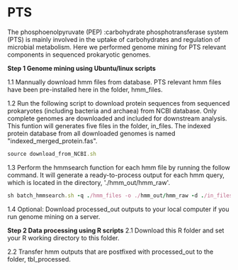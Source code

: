 # PTS
The phosphoenolpyruvate (PEP) :carbohydrate phosphotransferase system (PTS) is mainly involved in the uptake of carbohydrates and regulation of microbial metabolism. Here we performed genome mining for PTS relevant components in sequenced prokaryotic genomes.


**Step 1 Genome mining using Ubuntu/linux scripts**

1.1 Mannually download hmm files from database. PTS relevant hmm files have been pre-installed here in the folder, hmm_files.
  
1.2 Run the following script to download protein sequences from sequenced prokaryotes (including bacteria and archaea) from NCBI database. Only complete genomes are downloaded and included for downstream analysis. This funtion will generates five files in the folder, in_files. The indexed protein database from all downloaded genomes is named "indexed_merged_protein.fas".
  
  ```ruby
  source download_from_NCBI.sh
  ```
  
1.3 Perform the hmmsearch function for each hmm file by running the follow command. It will generate a ready-to-process output for each hmm query, which is located in the directory, './hmm_out/hmm_raw'.

  ```ruby
  sh batch_hmmsearch.sh -q ./hmm_files -o ./hmm_out/hmm_raw -d ./in_files/indexed_merged_protein.faa
  ```
  
  
1.4 Optional: Download processed_out outputs to your local computer if you run genome mining on a server. 
  
**Step 2 Data processing using R scripts**
  2.1 Download this R folder and set your R working directory to this folder. 
  
  2.2 Transfer hmm outputs that are postfixed with processed_out to the folder, tbl_processed.
  
  

